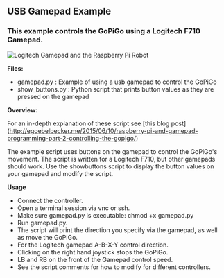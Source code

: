 ## USB Gamepad Example
### This example controls the GoPiGo using a Logitech F710 Gamepad.

![Logitech Gamepad and the Raspberry Pi Robot](https://raw.githubusercontent.com/egoebelbecker/GoPiGo/master/Software/Python/Examples/Gamepad/gpg_and_f710.jpg "GoPiGo Raspberry Pi Robot controlled with a Logitech Gamepad")


**Files:**
- gamepad.py : Example of using a usb gamepad to control the GoPiGo
- show_buttons.py : Python script that prints button values as they are pressed on the gamepad


**Overview:**

For an in-depth explanation of these script see [this blog post] (http://egoebelbecker.me/2015/06/10/raspberry-pi-and-gamepad-programming-part-2-controlling-the-gopigo/)

The example script uses buttons on the gamepad to control the GoPiGo's movement. The script is written for a Logitech F710, but other gamepads should work. Use the showbuttons script to display the button values on your gamepad and modify the script.

**Usage**
- Connect the controller.
- Open a terminal session via vnc or ssh.
- Make sure gamepad.py is executable:   chmod +x gamepad.py
- Run gamepad.py.
- The script will print the direction you specify via the gamepad, as well as move the GoPiGo.
- For the Logitech gamepad A-B-X-Y control direction.
- Clicking on the right hand joystick stops the GoPiGo.
- LB and RB on the front of the Gamepad control speed.
- See the script comments for how to modify for different controllers.

